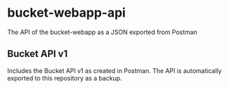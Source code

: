 # bucket-webapp-api
The API of the bucket-webapp as a JSON exported from Postman

## Bucket API v1
Includes the Bucket API v1 as created in Postman. The API is automatically exported to this repository as a backup.
